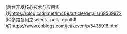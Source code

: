 [后台开发核心技术与应用实践]https://blog.csdn.net/lm409/article/details/68569972  
[IO多路复用之select、poll、epoll详解]https://www.cnblogs.com/jeakeven/p/5435916.html
